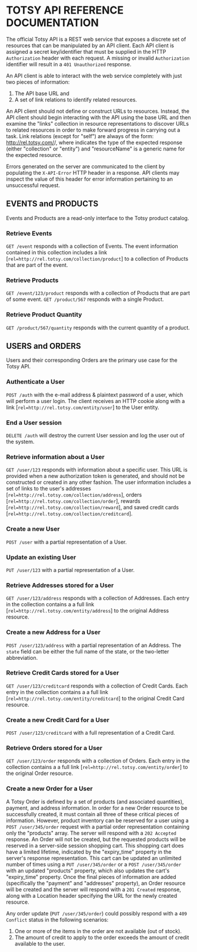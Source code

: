 # TOTSY API REFERENCE DOCUMENTATION #

The official Totsy API is a REST web service that exposes a discrete set of resources that can be manipulated by an API client.
Each API client is assigned a secret key/identifier that must be supplied in the HTTP `Authorization` header with each request. A missing or invalid `Authorization` identifier will result in a `401 Unauthorized` response.

An API client is able to interact with the web service completely with just two pieces of information:
1. The API base URL and
2. A set of link relations to identify related resources.

An API client should not define or construct URLs to resources. Instead, the API client should begin interacting with the API using the base URL and then examine the "links" collection in resource representations to discover URLs to related resources in order to make forward progress in carrying out a task.
Link relations (except for "self") are always of the form: http://rel.totsy.com/<type>/<resourceName>, where <type> indicates the type of the expected response (either "collection" or "entity") and "resourceName" is a generic name for the expected resource.

Errors generated on the server are communicated to the client by populating the `X-API-Error` HTTP header in a response. API clients may inspect the value of this header for error information pertaining to an unsuccessful request.


## EVENTS and PRODUCTS ##

Events and Products are a read-only interface to the Totsy product catalog.

### Retrieve Events ###
`GET /event` responds with a collection of Events. The event information contained in this collection includes a link [`rel=http://rel.totsy.com/collection/product`] to a collection of Products that are part of the event.

### Retrieve Products ###
`GET /event/123/product` responds with a collection of Products that are part of some event.
`GET /product/567` responds with a single Product.

### Retrieve Product Quantity ###
`GET /product/567/quantity` responds with the current quantity of a product.


## USERS and ORDERS ##

Users and their corresponding Orders are the primary use case for the Totsy API.

### Authenticate a User ###
`POST /auth` with the e-mail address & plaintext password of a user, which will perform a user login. The client receives an HTTP cookie along with a link [`rel=http://rel.totsy.com/entity/user`] to the User entity.

### End a User session ###
`DELETE /auth` will destroy the current User session and log the user out of the system.

### Retrieve information about a User ###
`GET /user/123` responds with information about a specific user. This URL is provided when a new authorization token is generated, and should not be constructed or created in any other fashion. The user information includes a set of links to the user's addresses [`rel=http://rel.totsy.com/collection/address`], orders [`rel=http://rel.totsy.com/collection/order`], rewards [`rel=http://rel.totsy.com/collection/reward`], and saved credit cards [`rel=http://rel.totsy.com/collection/creditcard`].

### Create a new User ###
`POST /user` with a partial representation of a User.

### Update an existing User ###
`PUT /user/123` with a partial representation of a User.

### Retrieve Addresses stored for a User ###
`GET /user/123/address` responds with a collection of Addresses. Each entry in the collection contains a a full link [`rel=http://rel.totsy.com/entity/address`] to the original Address resource.

### Create a new Address for a User ###
`POST /user/123/address` with a partial representation of an Address. The `state` field can be either the full name of the state, or the two-letter abbreviation.

### Retrieve Credit Cards stored for a User ###
`GET /user/123/creditcard` responds with a collection of Credit Cards. Each entry in the collection contains a a full link [`rel=http://rel.totsy.com/entity/creditcard`] to the original Credit Card resource.

### Create a new Credit Card for a User ###
`POST /user/123/creditcard` with a full representation of a Credit Card.

### Retrieve Orders stored for a User ###
`GET /user/123/order` responds with a collection of Orders. Each entry in the collection contains a a full link [`rel=http://rel.totsy.com/entity/order`] to the original Order resource.

### Create a new Order for a User ###
A Totsy Order is defined by a set of products (and associated quantities), payment, and address information. In order for a new Order resource to be successfully created, it must contain all three of these critical pieces of information.
However, product inventory can be reserved for a user using a `POST /user/345/order` request with a partial order representation containing only the "products" array. The server will respond with a `202 Accepted` response. An Order will not be created, but the requested products will be reserved in a server-side session shopping cart. This shopping cart does have a limited lifetime, indicated by the "expiry_time" property in the server's response representation. This cart can be updated an unlimited number of times using a `PUT /user/345/order` or a `POST /user/345/order` with an updated "products" property, which also updates the cart's "expiry_time" property.
Once the final pieces of information are added (specifically the "payment" and "addresses" property), an Order resource will be created and the server will respond with a `201 Created` response, along with a Location header specifying the URL for the newly created resource.

Any order update (`PUT /user/345/order`) could possibly respond with a `409 Conflict` status in the following scenarios:
1. One or more of the items in the order are not available (out of stock).
2. The amount of credit to apply to the order exceeds the amount of credit available to the user.
